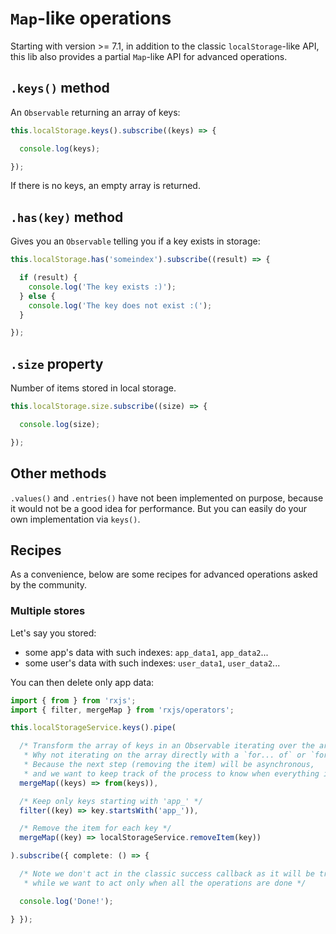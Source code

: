 # `Map`-like operations

Starting with version >= 7.1, in addition to the classic `localStorage`-like API,
this lib also provides a partial `Map`-like API for advanced operations.

## `.keys()` method

An `Observable` returning an array of keys:

```typescript
this.localStorage.keys().subscribe((keys) => {

  console.log(keys);

});
```

If there is no keys, an empty array is returned.

## `.has(key)` method

Gives you an `Observable` telling you if a key exists in storage:

```typescript
this.localStorage.has('someindex').subscribe((result) => {

  if (result) {
    console.log('The key exists :)');
  } else {
    console.log('The key does not exist :(');
  }

});
```

## `.size` property

Number of items stored in local storage.

```typescript
this.localStorage.size.subscribe((size) => {

  console.log(size);

});
```

## Other methods

`.values()` and `.entries()` have not been implemented on purpose, because it would not be a good idea for performance.
But you can easily do your own implementation via `keys()`. 

## Recipes

As a convenience, below are some recipes for advanced operations asked by the community.

### Multiple stores

Let's say you stored:
- some app's data with such indexes: `app_data1`, `app_data2`...
- some user's data with such indexes: `user_data1`, `user_data2`...

You can then delete only app data:

```typescript
import { from } from 'rxjs';
import { filter, mergeMap } from 'rxjs/operators';

this.localStorageService.keys().pipe(

  /* Transform the array of keys in an Observable iterating over the array.
   * Why not iterating on the array directly with a `for... of` or `forEach`?
   * Because the next step (removing the item) will be asynchronous,
   * and we want to keep track of the process to know when everything is over  */
  mergeMap((keys) => from(keys)),

  /* Keep only keys starting with 'app_' */
  filter((key) => key.startsWith('app_')),

  /* Remove the item for each key */
  mergeMap((key) => localStorageService.removeItem(key))

).subscribe({ complete: () => {

  /* Note we don't act in the classic success callback as it will be trigerred for each key,
   * while we want to act only when all the operations are done */

  console.log('Done!');

} });
```
